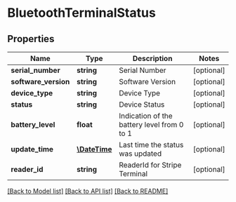# BluetoothTerminalStatus

## Properties
Name | Type | Description | Notes
------------ | ------------- | ------------- | -------------
**serial_number** | **string** | Serial Number | [optional] 
**software_version** | **string** | Software Version | [optional] 
**device_type** | **string** | Device Type | [optional] 
**status** | **string** | Device Status | [optional] 
**battery_level** | **float** | Indication of the battery level from 0 to 1 | [optional] 
**update_time** | [**\DateTime**](\DateTime.md) | Last time the status was updated | [optional] 
**reader_id** | **string** | ReaderId for Stripe Terminal | [optional] 

[[Back to Model list]](../README.md#documentation-for-models) [[Back to API list]](../README.md#documentation-for-api-endpoints) [[Back to README]](../README.md)


